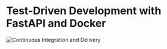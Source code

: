 # Test-Driven Development with FastAPI and Docker

![Continuous Integration and Delivery](https://github.com/sanggusti/fastapi-tdd/workflows/Continuous%20Integration%20and%20Delivery/badge.svg?branch=master)